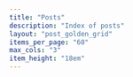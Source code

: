 ```yaml
---
title: "Posts"
description: "Index of posts"
layout: "post_golden_grid"
items_per_page: "60"
max_cols: "3"
item_height: "18em"
---
```


